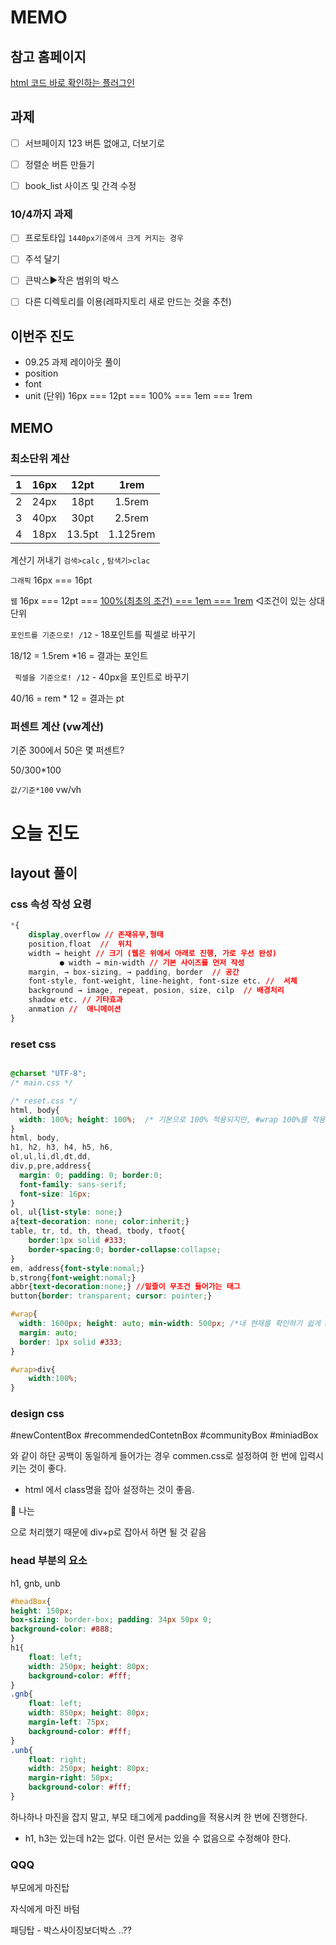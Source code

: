 # MEMO

## 참고 홈페이지

[html 코드 바로 확인하는 플러그인](https://chrome.google.com/webstore/detail/html5-outliner/afoibpobokebhgfnknfndkgemglggomo/related?hl=kohttps://chrome.google.com/webstore/detail/html5-outliner/afoibpobokebhgfnknfndkgemglggomo/related?hl=ko)

## 과제

- [ ] 서브페이지 123 버튼 없애고, 더보기로
- [ ] 정렬순 버튼 만들기
- [ ] book_list 사이즈 및 간격 수정



### 10/4까지 과제

- [ ]  프로토타입 `1440px기준에서 크게 커지는 경우` 
  - [ ] 주석 달기
  - [ ] 큰박스▶작은 범위의 박스
  - [ ] 다른 디렉토리를 이용(레파지토리 새로 만드는 것을 추천)



##  이번주 진도

- 09.25 과제 레이아웃 풀이
- position
- font
- unit (단위) 16px === 12pt === 100% === 1em === 1rem





## MEMO

### 최소단위 계산

|  1   | 16px |  12pt  |   1rem   |
| :--: | :--: | :----: | :------: |
|  2   | 24px |  18pt  |  1.5rem  |
|  3   | 40px |  30pt  |  2.5rem  |
|  4   | 18px | 13.5pt | 1.125rem |

계산기 꺼내기 `검색>calc` , `탐색기>clac`



`그래픽` 16px === 16pt

`웹` 16px === 12pt === <u>100%(최초의 조건) === 1em === 1rem</u> ◁조건이 있는 상대 단위



`포인트를 기준으로! /12` - 18포인트를 픽셀로 바꾸기

18/12 = 1.5rem *16 = 결과는 포인트

` 픽셀을 기준으로! /12` - 40px을 포인트로 바꾸기

40/16 = rem * 12 = 결과는 pt



### 퍼센트 계산 (vw계산)

기준 300에서 50은 몇 퍼센트?

50/300*100

`값/기준*100` vw/vh



# 오늘 진도

## layout 풀이

### css 속성 작성 요령

```css
*{
    display,overflow // 존재유무,형태
    position,float  //  위치
    width → height // 크기 (웹은 위에서 아래로 진행, 가로 우선 완성)
           ● width → min-width // 기본 사이즈를 먼저 작성 
    margin, → box-sizing, → padding, border  // 공간
    font-style, font-weight, line-height, font-size etc. //  서체
    background → image, repeat, posion, size, cilp  // 배경처리
    shadow etc. // 기타효과
    anmation //  애니메이션
}
```



### reset css

```css

@charset "UTF-8";
/* main.css */

/* reset.css */
html, body{
  width: 100%; height: 100%;  /* 기본으로 100% 적용되지만, #wrap 100%를 적용할 때 이 태그를 넣지 않								으면 #100이 안 될 수도 있음 */
}
html, body,
h1, h2, h3, h4, h5, h6,
ol,ul,li,dl,dt,dd,
div,p,pre,address{
  margin: 0; padding: 0; border:0;
  font-family: sans-serif;
  font-size: 16px;
}
ol, ul{list-style: none;} 
a{text-decoration: none; color:inherit;}
table, tr, td, th, thead, tbody, tfoot{
    border:1px solid #333;
    border-spacing:0; border-collapse:collapse;
}
em, address{font-style:nomal;}
b,strong{font-weight:nomal;}
abbr{text-decoration:none;} //밑줄이 무조건 들어가는 태그
button{border: transparent; cursor: pointer;}

```

```css
#wrap{
  width: 1600px; height: auto; min-width: 500px; /*내 현재를 확인하기 쉽게 min-width를 넣었다.*/
  margin: auto;
  border: 1px solid #333;
}
```

```css
#wrap>div{
    width:100%;
}
```



### design css

#newContentBox
#recommendedContetnBox
#communityBox
#miniadBox

와 같이 하단 공백이 동일하게 들어가는 경우 commen.css로 설정하여 한 번에 입력시키는 것이 좋다.

- html 에서 class명을 잡아 설정하는 것이 좋음.



🤢 나는 <p><span>으로 처리했기 때문에 div+p로 잡아서 하면 될 것 같음

### head 부분의 요소

h1, gnb, unb

```css
#headBox{
height: 150px;
box-sizing: border-box; padding: 34px 50px 0;
background-color: #888;
}
h1{
    float: left;
    width: 250px; height: 80px;
    background-color: #fff;
}
.gnb{
    float: left;
    width: 850px; height: 80px;
    margin-left: 75px;
    background-color: #fff;
}
.unb{
    float: right;
    width: 250px; height: 80px;
    margin-right: 50px;
    background-color: #fff;
}
```

하나하나 마진을 잡지 말고, 부모 태그에게 padding을 적용시켜 한 번에 진행한다.



- h1, h3는 있는데 h2는 없다. 이런 문서는 있을 수 없음으로 수정해야 한다.



### QQQ

부모에게 마진탑

자식에게 마진 바텀



패딩탑 - 박스사이징보더박스 ..??

